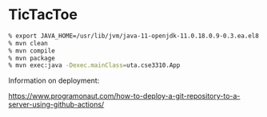 # TicTacToe

```bash
% export JAVA_HOME=/usr/lib/jvm/java-11-openjdk-11.0.18.0.9-0.3.ea.el8.x86_64
% mvn clean
% mvn compile
% mvn package
% mvn exec:java -Dexec.mainClass=uta.cse3310.App
```
Information on deployment:

https://www.programonaut.com/how-to-deploy-a-git-repository-to-a-server-using-github-actions/
